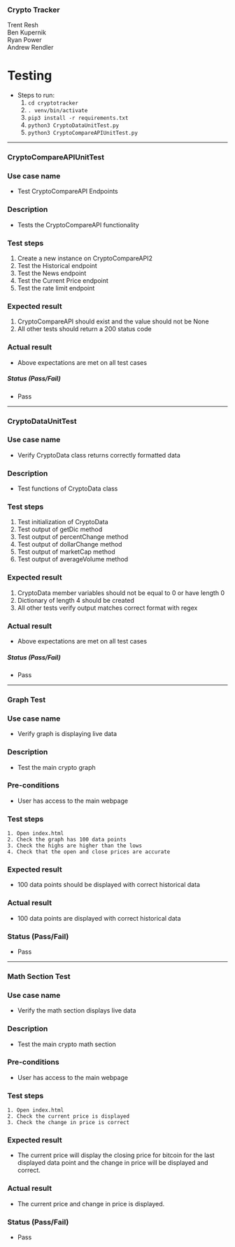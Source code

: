 ### Crypto Tracker
Trent Resh  
Ben Kupernik  
Ryan Power  
Andrew Rendler

# Testing
  - Steps to run:
      1. `cd cryptotracker`
      2. `. venv/bin/activate`
      3. `pip3 install -r requirements.txt`
      4. `python3 CryptoDataUnitTest.py`
      5. `python3 CryptoCompareAPIUnitTest.py`

---

### CryptoCompareAPIUnitTest

### Use case name
  - Test CryptoCompareAPI Endpoints

### Description
  - Tests the CryptoCompareAPI functionality

### Test steps
  1. Create a new instance on CryptoCompareAPI2
  2. Test the Historical endpoint
  3. Test the News endpoint
  4. Test the Current Price endpoint
  5. Test the rate limit endpoint

### Expected result
   1. CryptoCompareAPI should exist and the value should not be None
   2. All other tests should return a 200 status code

### Actual result
  - Above expectations are met on all test cases

##### Status (Pass/Fail)
  - Pass

---

### CryptoDataUnitTest

### Use case name
  - Verify CryptoData class returns correctly formatted data

### Description
  - Test functions of CryptoData class

### Test steps
  1. Test initialization of CryptoData
  2. Test output of getDic method
  3. Test output of percentChange method
  4. Test output of dollarChange method
  5. Test output of marketCap method
  6. Test output of averageVolume method

### Expected result
   1. CryptoData member variables should not be equal to 0 or have length 0
   2. Dictionary of length 4 should be created
   3. All other tests verify output matches correct format with regex

### Actual result
  - Above expectations are met on all test cases

##### Status (Pass/Fail)
  - Pass


---
### Graph Test

### Use case name
  - Verify graph is displaying live data

### Description
  - Test the main crypto graph

### Pre-conditions
  - User has access to the main webpage

### Test steps
    1. Open index.html
    2. Check the graph has 100 data points
    3. Check the highs are higher than the lows
    4. Check that the open and close prices are accurate

### Expected result
  - 100 data points should be displayed with correct historical data

### Actual result
  - 100 data points are displayed with correct historical data

### Status (Pass/Fail)
  - Pass

---

### Math Section Test

### Use case name
  - Verify the math section displays live data

### Description
  - Test the main crypto math section

### Pre-conditions
  - User has access to the main webpage

### Test steps
    1. Open index.html
    2. Check the current price is displayed
    3. Check the change in price is correct

### Expected result
  - The current price will display the closing price for bitcoin for the last displayed data point and the change in price will be displayed and correct.

### Actual result
  - The current price and change in price is displayed.

### Status (Pass/Fail)
  - Pass
